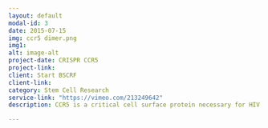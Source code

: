 ```yaml
---
layout: default
modal-id: 3
date: 2015-07-15
img: ccr5 dimer.png
img1:
alt: image-alt
project-date: CRISPR CCR5
project-link: 
client: Start BSCRF
client-link:
category: Stem Cell Research
service-link: "https://vimeo.com/213249642"
description: CCR5 is a critical cell surface protein necessary for HIV to enter a cell. The "Berlin patient" was treated with a stem cell therapy including inactive CCR5 and showed complete remission. In an effort to create a therapeutic stem cell CCR5 inactivated library, CRISPR genome editing was used to disable CCR5 and insert a fluorescent protein at mutation site to compare the mechanisms and signal transduction pathways of virus in murine and human models.

---
```

